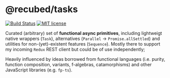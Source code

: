 # @recubed/tasks

[![Build Status](https://travis-ci.org/tanfonto/recubed-tasks.svg?branch=master)](https://travis-ci.org/tanfonto/recubed-tasks)
[![MIT
license](https://img.shields.io/badge/License-MIT-blue.svg)](https://lbesson.mit-license.org/)

Curated (arbitrary) set of **functional async primitives**, including lightweigt native wrappers (`Task`), alternatives (`Parallel` -> `Promise.allSettled`) and utilities for non-(yet)-existent features (`Sequence`). Mostly there to support my incoming `Redux` REST client but could be of use independently;

Heavily influenced by ideas borrowed from functional languages (i.e. purity, function composition, variants, f-algebras, catamorphisms) and other JavaScript libraries (e.g. `fp-ts`).
